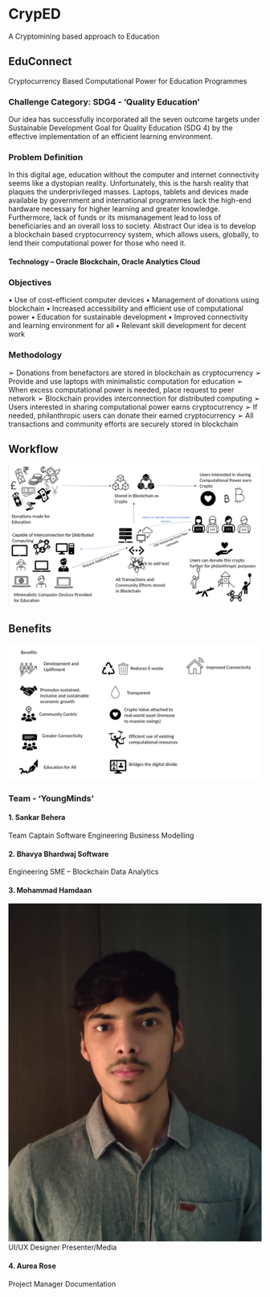 # CrypED
A Cryptomining based approach to Education 
## EduConnect
Cryptocurrency Based Computational Power for Education Programmes
### Challenge Category: SDG4 - ‘Quality Education’
Our idea has successfully incorporated all the seven outcome targets under
Sustainable Development Goal for Quality Education (SDG 4) by the effective
implementation of an efficient learning environment.
### Problem Definition
In this digital age, education without the computer and internet connectivity
seems like a dystopian reality. Unfortunately, this is the harsh reality that plaques
the underprivileged masses. Laptops, tablets and devices made available by
government and international programmes lack the high-end hardware necessary
for higher learning and greater knowledge. Furthermore, lack of funds or its
mismanagement lead to loss of beneficiaries and an overall loss to society.
Abstract
Our idea is to develop a blockchain based cryptocurrency system, which allows
users, globally, to lend their computational power for those who need it.
#### Technology – Oracle Blockchain, Oracle Analytics Cloud
### Objectives
• Use of cost-efficient computer devices
• Management of donations using blockchain
• Increased accessibility and efficient use of computational power
• Education for sustainable development
• Improved connectivity and learning environment for all
• Relevant skill development for decent work
### Methodology
➢ Donations from benefactors are stored in blockchain as cryptocurrency
➢ Provide and use laptops with minimalistic computation for education
➢ When excess computational power is needed, place request to peer network
➢ Blockchain provides interconnection for distributed computing
➢ Users interested in sharing computational power earns cryptocurrency
➢ If needed, philanthropic users can donate their earned cryptocurrency
➢ All transactions and community efforts are securely stored in blockchain
## Workflow
![alt text](https://github.com/Bhavya1705/CrypED/blob/main/Workflow.jpeg)
## Benefits
![alt text](https://github.com/Bhavya1705/CrypED/blob/main/Benefits.jpeg)
### Team - ‘YoungMinds’
#### 1. Sankar Behera 
Team Captain
Software Engineering
Business Modelling
#### 2. Bhavya Bhardwaj Software 
Engineering 
SME – Blockchain
Data Analytics
#### 3. Mohammad Hamdaan 
![alt text](https://github.com/Bhavya1705/CrypED/blob/main/TeamMembers/Hamdaan.jpeg)
UI/UX Designer
Presenter/Media
#### 4. Aurea Rose 
Project Manager
Documentation
